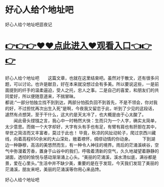 # 好心人给个地址吧
好心人给个地址吧逛夜记

# <a href="https://github.com/clnnews/qxgge/issues/2">👉👉👉♥♥点此进入♥观看入口👈👉👉</a>

好心人给个地址吧　　这篇文章，也就在这里结束吧。虽然对于散文，还有很多问题，可以讨论。也许是献丑，好在本来就没想过会有多美。所以要说这些，一是前面提到的纤手的温柔逼迫，受人之托，忠人之事。二是自己的喜爱，和朋友们的共同爱好，所以便随意道来，不揣冒昧。　　　　　　　　　　　　　　　　　　　　　　　　　　　　　　　　　　　　　　　　　　　　　　　　　　　
　　都说:“一部分怕独立找不到到达，两部分怕孤负回不到首先，不是不领会，你对我的好，不过担忧再次出生入死”是啊，今夜我又留恋于此，听到了少见的这段话，遽然有点想哭，至于干什么，这大约是天太冷了，也大概是由于心太酸了。
　　闻此骨头铿镪之言，我心中一时畅然大快：生而只为一个人字，确实太简单，太少意思。而做一个大字却好，大字有头有手也有足，有臂有肩也有肝胆在其中，举世之简洁而又丰富者，莫过于此也！
毕竟，秋凉的风扯动轮子，爬过京西川藏线，向着高程650余米的大山深处，敞着襟怀，绸缪动情的你动身。
　　下到湖边一种静穆，高洁的美悠然而生，有一种令人神往的境界。雨后的茫涌溪峡谷，空气中弥漫着芳香，置身于山谷中的我们，呼吸着清新的空气，久久地凝望着静静的湖面，透彻的愉悦与感动渐渐涌上心头。“美丽的茫涌溪，溪水清似底，满谷都是景，爱在心里头。”生活中并不缺少美，重要的是在于发现，今天我们发现了美丽的茫涌溪，朋友来吧，美丽的茫涌溪等你用心来品馋。

好心人给个地址吧
